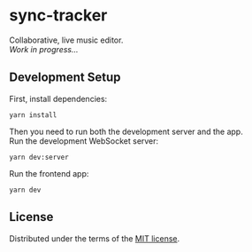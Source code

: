 # sync-tracker
Collaborative, live music editor.  
_Work in progress..._

## Development Setup
First, install dependencies:
```
yarn install
```

Then you need to run both the development server and the app.  
Run the development WebSocket server:
```
yarn dev:server
```

Run the frontend app:
```
yarn dev
```

## License
Distributed under the terms of the [MIT license][license].

[license]: ./LICENSE
